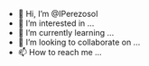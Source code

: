 - 👋 Hi, I’m @IPerezosoI
- 👀 I’m interested in ...
- 🌱 I’m currently learning ...
- 💞️ I’m looking to collaborate on ...
- 📫 How to reach me ...

<!---
IPerezosoI/IPerezosoI is a ✨ special ✨ repository because its `README.md` (this file) appears on your GitHub profile.
You can click the Preview link to take a look at your changes.
--->
